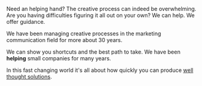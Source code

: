 Need an helping hand?
The creative process can indeed be overwhelming. Are you having difficulties figuring it all out on your own? We can help. We offer guidance.

We have been managing creative processes in the marketing communication field for more about 30 years.

We can show you shortcuts and the best path to take. We have been **helping** small companies for many years.

In this fast changing world it's all about how quickly you can produce [well thought solutions](/offer/).
